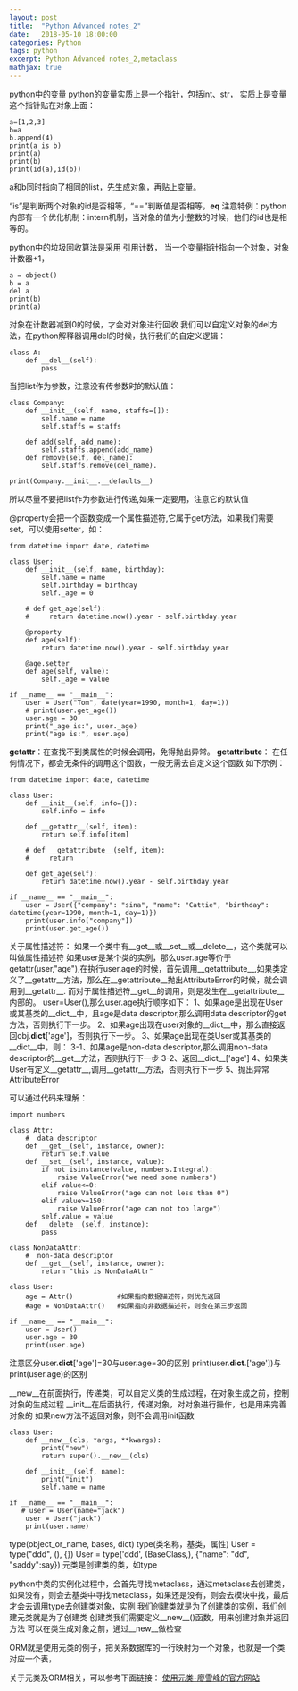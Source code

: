 ```yaml
---
layout: post
title:  "Python Advanced notes_2"
date:   2018-05-10 18:00:00
categories: Python
tags: python
excerpt: Python Advanced notes_2,metaclass
mathjax: true
---
```



python中的变量
python的变量实质上是一个指针，包括int、str，
实质上是变量这个指针贴在对象上面：
```
a=[1,2,3]
b=a
b.append(4)
print(a is b)
print(a)
print(b)
print(id(a),id(b))
```
a和b同时指向了相同的list，先生成对象，再贴上变量。

“is”是判断两个对象的id是否相等，“==”判断值是否相等，__eq__
注意特例：python内部有一个优化机制：intern机制，当对象的值为小整数的时候，他们的id也是相等的。

python中的垃圾回收算法是采用 引用计数，
当一个变量指针指向一个对象，对象计数器+1，
```
a = object()
b = a
del a
print(b)
print(a)
```
对象在计数器减到0的时候，才会对对象进行回收
我们可以自定义对象的del方法，在python解释器调用del的时候，执行我们的自定义逻辑：
```
class A:
    def __del__(self):
        pass
```
当把list作为参数，注意没有传参数时的默认值：
```
class Company:
    def __init__(self, name, staffs=[]):
        self.name = name
        self.staffs = staffs

    def add(self, add_name):
        self.staffs.append(add_name)
    def remove(self, del_name):
        self.staffs.remove(del_name).

print(Company.__init__.__defaults__)
```
所以尽量不要把list作为参数进行传递,如果一定要用，注意它的默认值

@property会把一个函数变成一个属性描述符,它属于get方法，如果我们需要set，可以使用setter，如：
```
from datetime import date, datetime

class User:
    def __init__(self, name, birthday):
        self.name = name
        self.birthday = birthday
        self._age = 0

    # def get_age(self):
    #     return datetime.now().year - self.birthday.year

    @property
    def age(self):
        return datetime.now().year - self.birthday.year

    @age.setter
    def age(self, value):
        self._age = value

if __name__ == "__main__":
    user = User("Tom", date(year=1990, month=1, day=1))
    # print(user.get_age())
    user.age = 30
    print("_age is:", user._age)
    print("age is:", user.age)
```

__getattr__：在查找不到类属性的时候会调用，免得抛出异常。
__getattribute__：
在任何情况下，都会无条件的调用这个函数，一般无需去自定义这个函数
如下示例：
```
from datetime import date, datetime

class User:
    def __init__(self, info={}):
        self.info = info

    def __getattr__(self, item):
        return self.info[item]

    # def __getattribute__(self, item):
    #     return

    def get_age(self):
        return datetime.now().year - self.birthday.year

if __name__ == "__main__":
    user = User({"company": "sina", "name": "Cattie", "birthday": datetime(year=1990, month=1, day=1)})
    print(user.info["company"])
    print(user.get_age())
```

关于属性描述符：
如果一个类中有__get__或__set__或__delete__，这个类就可以叫做属性描述符
如果user是某个类的实例，那么user.age等价于getattr(user,"age"),在执行user.age的时候，首先调用__getattribute__,如果类定义了__getattr__方法，那么在__getattribute__抛出AttributeError的时候，就会调用到__getattr__.
而对于属性描述符__get__的调用，则是发生在__getattribute__内部的。
user=User(),那么user.age执行顺序如下：
1、如果age是出现在User或其基类的__dict__中，且age是data descriptor,那么调用data descriptor的get方法，否则执行下一步。
2、如果age出现在user对象的__dict__中，那么直接返回obj.__dict__['age']，否则执行下一步。
3、如果age出现在类User或其基类的__dict__中，则：
   3-1、如果age是non-data descriptor,那么调用non-data descriptor的__get__方法，否则执行下一步
   3-2、返回__dict__['age']
4、如果类User有定义__getattr__,调用__getattr__方法，否则执行下一步
5、抛出异常AttributeError

可以通过代码来理解：
```
import numbers

class Attr:
    #  data descriptor
    def __get__(self, instance, owner):
        return self.value
    def __set__(self, instance, value):
        if not isinstance(value, numbers.Integral):
            raise ValueError("we need some numbers")
        elif value<=0:
            raise ValueError("age can not less than 0")
        elif value>=150:
            raise ValueError("age can not too large")
        self.value = value
    def __delete__(self, instance):
        pass

class NonDataAttr:
    #  non-data descriptor
    def __get__(self, instance, owner):
        return "this is NonDataAttr"

class User:
    age = Attr()           #如果指向数据描述符，则优先返回
    #age = NonDataAttr()   #如果指向非数据描述符，则会在第三步返回

if __name__ == "__main__":
    user = User()
    user.age = 30
    print(user.age)
```

注意区分user.__dict__['age']=30与user.age=30的区别
print(user.__dict__.['age'])与print(user.age)的区别

__new__在前面执行，传递类，可以自定义类的生成过程，在对象生成之前，控制对象的生成过程
__init__在后面执行，传递对象，对对象进行操作，也是用来完善对象的
如果new方法不返回对象，则不会调用init函数
```
class User:
    def __new__(cls, *args, **kwargs):
        print("new")
        return super().__new__(cls)

    def __init__(self, name):
        print("init")
        self.name = name

if __name__ == "__main__":
   # user = User(name="jack")
    user = User("jack")
    print(user.name)
```

type(object_or_name, bases, dict)
type(类名称，基类，属性)
User = type("ddd", (), {})
User = type('ddd', (BaseClass,), {"name": "dd", "saddy":say})
元类是创建类的类，如type

python中类的实例化过程中，会首先寻找metaclass，通过metaclass去创建类，如果没有，则会去基类中寻找metaclass，如果还是没有，则会去模块中找，最后才会去调用type去创建类对象，实例
我们创建类就是为了创建类的实例，我们创建元类就是为了创建类
创建类我们需要定义__new__()函数，用来创建对象并返回方法
可以在类生成对象之前，通过__new__做检查

ORM就是使用元类的例子，把关系数据库的一行映射为一个对象，也就是一个类对应一个表，

关于元类及ORM相关，可以参考下面链接：
[使用元类-廖雪峰的官方网站](https://www.liaoxuefeng.com/wiki/0014316089557264a6b348958f449949df42a6d3a2e542c000/0014319106919344c4ef8b1e04c48778bb45796e0335839000)
